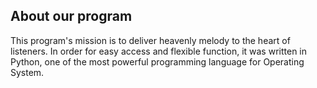 ## About our program

This program's mission is to deliver heavenly melody to the heart of listeners. In order for easy access and flexible function, it was written in Python, one of the most powerful programming language for Operating System.

